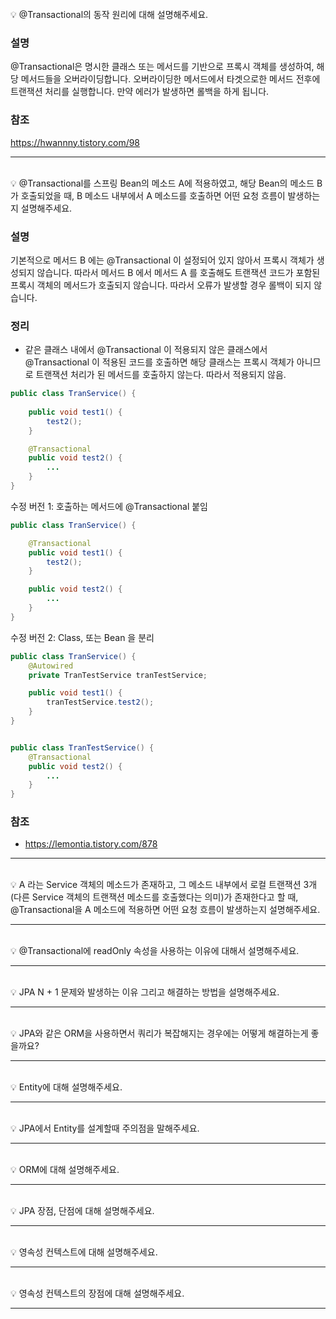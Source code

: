 <br>
💡 @Transactional의 동작 원리에 대해 설명해주세요.

### 설명

@Transactional은 명시한 클래스 또는 메서드를 기반으로 프록시 객체를 생성하여, 해당 메서드들을 오버라이딩합니다. 오버라이딩한 메서드에서 타겟으로한 메서드 전후에 트랜잭션 처리를 실행합니다. 만약 에러가 발생하면 롤백을 하게 됩니다.

### 참조
https://hwannny.tistory.com/98

---
<br>
💡 @Transactional를 스프링 Bean의 메소드 A에 적용하였고, 해당 Bean의 메소드 B가 호출되었을 때, B 메소드 내부에서 A 메소드를 호출하면 어떤 요청 흐름이 발생하는지 설명해주세요.

### 설명

기본적으로 메서드 B 에는 @Transactional 이 설정되어 있지 않아서 프록시 객체가 생성되지 않습니다. 따라서 메서드 B 에서 메서드 A 를 호출해도 트랜잭션 코드가 포함된 프록시 객체의 메서드가 호출되지 않습니다. 따라서 오류가 발생할 경우 롤백이 되지 않습니다. 

### 정리

- 같은 클래스 내에서 @Transactional 이 적용되지 않은 클래스에서 @Transactional 이 적용된 코드를 호출하면 해당 클래스는 프록시 객체가 아니므로 트랜잭션 처리가 된 메서드를 호출하지 않는다. 따라서 적용되지 않음.
```java
public class TranService() {
	
	public void test1() {
		test2();
	}

	@Transactional
	public void test2() {
		...
	}	
}
```

수정 버전 1: 호출하는 메서드에 @Transactional 붙임
```java
public class TranService() {

	@Transactional	
	public void test1() {
		test2();
	}

	public void test2() {
		...
	}	
}
```
수정 버전 2: Class, 또는 Bean 을 분리
```java
public class TranService() {
	@Autowired
	private TranTestService tranTestService;

	public void test1() {
		tranTestService.test2();
	}
}


public class TranTestService() {
	@Transactional
	public void test2() {
		...
	}
}
```

### 참조
- https://lemontia.tistory.com/878
---
<br>
💡 A 라는 Service 객체의 메소드가 존재하고, 그 메소드 내부에서 로컬 트랜잭션 3개(다른 Service 객체의 트랜잭션 메소드를 호출했다는 의미)가 존재한다고 할 때, @Transactional을 A 메소드에 적용하면 어떤 요청 흐름이 발생하는지 설명해주세요.

---
<br>
💡 @Transactional에 readOnly 속성을 사용하는 이유에 대해서 설명해주세요.

---
<br>
💡 JPA N + 1 문제와 발생하는 이유 그리고 해결하는 방법을 설명해주세요.

---
<br>
💡 JPA와 같은 ORM을 사용하면서 쿼리가 복잡해지는 경우에는 어떻게 해결하는게 좋을까요?

---
<br>
💡 Entity에 대해 설명해주세요.

---
<br>
💡 JPA에서 Entity를 설계할때 주의점을 말해주세요.

---
<br>
💡 ORM에 대해 설명해주세요.

---
<br>
💡 JPA 장점, 단점에 대해 설명해주세요.

---
<br>
💡 영속성 컨텍스트에 대해 설명해주세요.

---
<br>
💡 영속성 컨텍스트의 장점에 대해 설명해주세요.

---
<br>
